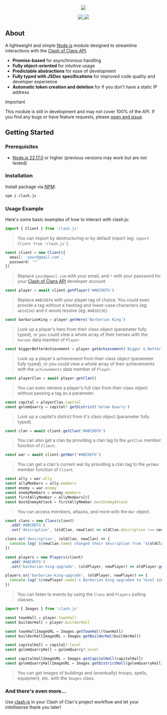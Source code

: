 <div align="center">
  <p>
    <img src=https://developer.clashofclans.com/front-bg-small.d355db.jpg />
  </p>
</div>

<div align="center">
  <a href=https://www.npmjs.com/package/clash.js>
    <img src=https://img.shields.io/npm/v/clash.js />
  </a>
  <a href=https://www.npmjs.com/package/clash.js>
    <img src=https://img.shields.io/npm/dt/clash.js />
  </a>
</div>

## About
A lightweight and simple [Node.js](https://nodejs.org/en) module designed to streamline interactions with the [Clash of Clans API](https://developer.clashofclans.com/#/).
- **Promise-based** for asynchronous handling
- **Fully object-oriented** for intuitive usage
- **Predictable abstractions** for ease of development
- **Fully typed with JSDoc specifications** for improved code quality and developer experience
- **Automatic token creation and deletion** for if you don't have a static IP address

> [!IMPORTANT]
> This module is still in development and may not cover 100% of the API. If you find any bugs or have feature requests, please [open and issue](https://github.com/ryancundiff/clash.js/issues).

## Getting Started

### Prerequisites
- [Node.js 22.17.0](https://nodejs.org/en) or higher (previous versions may work but are not tested)

### Installation
Install package via [NPM](https://www.npmjs.com/package/clash.js):

```sh
npm i clash.js
```

### Usage Example
Here's some basic examples of how to interact with clash.js:


```ts
import { Client } from 'clash.js'
```

> You can import by destructuring or by default import (eg: `import Client from 'clash.js'`).

```ts
const client = new Client({
  email: 'your@gmail.com',
  password: '*'
})
```

> Replace `your@gmail.com` with your email, and `*` with your password for your [Clash of Clans API](https://developer.clashofclans.com/#/) developer account.

```ts
const player = await client.getPlayer('#ABCDEFG')
```

> Replace `#ABCDEFG` with your player tag of choice. You could even provide a tag without a hashtag and lower-case characters (eg: `ab1d23e`) and it would resolve (eg: `#AB1D23E`).

```ts
const barbarianKing = player.getHero('Barbarian King')
```

> Look up a player's hero from their class object (parameter fully typed), or you could view a whole array of their heroes with the `heroes` data member of `Player`.

```ts
const biggerBetterAchievement = player.getAchievement('Bigger & Better')
```

> Look up a player's achievement from their class object (parameter fully typed), or you could view a whole array of their achievements with the `achievements` data member of `Player`.

```ts
const playerClan = await player.getClan()
```

> You can even retrieve a player's full clan from their class object without passing a tag as a parameter.

```ts
const capital = playerClan.capital
const golemQuarry = capital?.getDistrict('Golem Quarry')
```

> Look up a capital's district from it's class object (parameter fully typed).

```ts
const clan = await client.getClan('#ABCDEFG')
```

> You can also get a clan by providing a clan tag to the `getClan` member function of `Client`.

```ts
const war = await client.getWar('#ABCDEFG')
```

> You can get a clan's current war by providing a clan tag to the `getWar` member function of `Client`.

```ts
const ally = war.ally
const allyMembers = ally.members
const enemy = war.enemy
const enemyMembers = enemy.members
const firstAllyMember = allyMembers[0]
const bestEnemyAttack = firstAllyMember.bestEnemyAttack
```

> You can access members, attacks, and more with the `War` object.

```ts
const clans = new Clans(client)
  .add('#ABCDEFG')
  .set('description', (oldClan, newClan) => oldClan.description !== newClan.description)

clans.on('description', (oldClan, newClan) => {
  console.log(`${newClan.name} changed their description from '${oldClan.description}' to '${newClan.description}'`)
})

const players = new Players(client)
  .add('#ABCDEFG')
  .set('barbarian-king-upgrade', (oldPlayer, newPlayer) => oldPlayer.getHero('Barbarian King')?.level < newPlayer.getHero('Barbarian King')?.level )

players.on('barbarian-king-upgrade', (oldPlayer, newPlayer) => {
  console.log(`${newPlayer.name}'s Barbarian King upgraded to level ${newPlayer.getHero('Barbarian King')?.level}`)
})
```

> You can listen to events by using the `Clans` and `Players` polling classes.

```ts
import { Images } from 'clash.js'

const townHall = player.townHall
const builderHall = player.builderHall

const townHallImageURL = Images.getTownHall(townHall)
const builderHallImageURL = Images.getBuilderHal(builderHall)

const capitalHall = capital?.level
const golemQuarryHall = golemQuarry?.level

const capitalHallImageURL = Images.getCapitalHall(capitalHall)
const golemQuarryHallImageURL = Images.getDistrictHall(golemQuarryHall)
```

> You can get images of buildings and (eventually) troops, spells, equipment, etc. with the `Images` class.

### And there's even more...
Use [clash.js](https://www.npmjs.com/package/clash.js) in your Clash of Clan's project workflow and let your intellisense thank you later!
